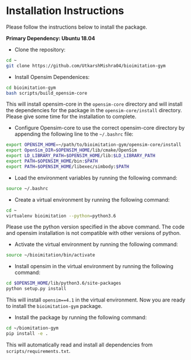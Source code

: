 # Installation Instructions

Please follow the instructions below to install the package.

**Primary Dependency: Ubuntu 18.04**

- Clone the repository:
```bash
cd ~
git clone https://github.com/UtkarshMishra04/bioimitation-gym
```

- Install Opensim Dependenices:
```bash
cd bioimitation-gym
bash scripts/build_opensim-core
```
This will install opensim-core in the `opensim-core` directory and will install the dependencies for the package in the `opensim-core/install` directory. Please give some time for the installation to complete.

- Configure Opensim-core to use the correct opensim-core directory by appending the following line to the `~/.bashrc` file:
```bash
export OPENSIM_HOME=~/path/to/bioimitation-gym/opensim-core/install
export OpenSim_DIR=$OPENSIM_HOME/lib/cmake/OpenSim
export LD_LIBRARY_PATH=$OPENSIM_HOME/lib:$LD_LIBRARY_PATH
export PATH=$OPENSIM_HOME/bin:$PATH
export PATH=$OPENSIM_HOME/libexec/simbody:$PATH
```

- Load the environment variables by running the following command:
```bash
source ~/.bashrc
```

- Create a virtual environment by running the following command:
```bash
cd ~
virtualenv bioimitation --python=python3.6
```
Please use the python version specified in the above command. The code and opensim installation is not compatible with other versions of python.

- Activate the virtual environment by running the following command:
```bash
source ~/bioimitation/bin/activate
```

- Install opensim in the virtual environment by running the following command:
```bash
cd $OPENSIM_HOME/lib/python3.6/site-packages
python setup.py install
```
This will install `opensim==4.1` in the virtual environment. Now you are ready to install the `bioimitation-gym` package.

- Install the package by running the following command:
```bash
cd ~/biomitation-gym
pip install -e .
```
This will automatically read and install all dependencies from `scripts/requirements.txt`.